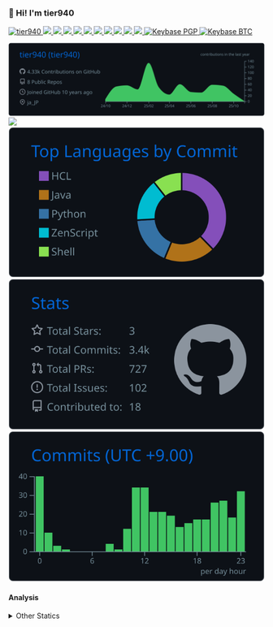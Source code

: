 ### 👋 Hi! I'm tier940

<p align="left"> 
  <a href="https://github.com/tier940/tier940/">
    <img src="https://komarev.com/ghpvc/?username=tier940" alt="tier940" />
  </a>
  <a href="http://twitter.com/tier940">
    <img height="20" src="https://img.shields.io/twitter/follow/tier940?label=Twitter&logo=twitter&style=flat" />
  </a>
  <a href="https://github.com/tier940">
    <img height="20" src="https://img.shields.io/github/followers/tier940?label=follow&logo=github&style=flat" />
  </a>
  <a href="https://www.reddit.com/user/tier940">
    <img height="20" src="https://img.shields.io/reddit/user-karma/combined/tier940?label=Reddit&logo=reddit&style=flat" />
  </a>
  <a href="https://stackoverflow.com/users/17317833/tier940">
    <img height="20" src="https://img.shields.io/stackexchange/stackoverflow/r/17317833?label=StackOverflow&logo=stack-overflow&style=flat" />
  </a>
  <a href="https://zenn.dev/tier940">
    <img height="20" src="https://zenn.badge.nikaera.com/s/tier940/likes" />
  </a>
  <a href="https://zenn.dev/tier940">
    <img height="20" src="https://zenn.badge.nikaera.com/s/tier940/followers" />
  </a>
  <a href="https://zenn.dev/tier940">
    <img height="20" src="https://zenn.badge.nikaera.com/s/tier940/articles" />
  </a>
  <a href="http://qiita.com/tier940">
    <img height="20" src="https://qiita-badge.apiapi.app/s/tier940/posts.svg" />
  </a>
  <a href="http://qiita.com/tier940">
    <img height="20" src="https://qiita-badge.apiapi.app/s/tier940/contributions.svg" />
  </a>
  <a href="https://github.com/tier940/tier940/">
    <img height="20" src="https://github.com/tier940/tier940/actions/workflows/main.yml/badge.svg" />
  </a>
  <a href="https://keybase.io/tier940">
    <img alt="Keybase PGP" src="https://img.shields.io/keybase/pgp/tier940">
  </a>
  <a href="https://keybase.io/tier940">
    <img alt="Keybase BTC" src="https://img.shields.io/keybase/btc/tier940">
  </a>
</p>

[![](https://raw.githubusercontent.com/tier940/tier940/main/profile-summary-card-output/github_dark/0-profile-details.svg)](https://github.com/vn7n24fzkq/github-profile-summary-cards)
[![](https://raw.githubusercontent.com/tier940/tier940/main/profile-summary-card-output/github_dark/1-repos-per-language.svg)](https://github.com/vn7n24fzkq/github-profile-summary-cards) [![](https://raw.githubusercontent.com/tier940/tier940/main/profile-summary-card-output/github_dark/2-most-commit-language.svg)](https://github.com/vn7n24fzkq/github-profile-summary-cards)
[![](https://raw.githubusercontent.com/tier940/tier940/main/profile-summary-card-output/github_dark/3-stats.svg)](https://github.com/vn7n24fzkq/github-profile-summary-cards) [![](https://raw.githubusercontent.com/tier940/tier940/main/profile-summary-card-output/github_dark/4-productive-time.svg)](https://github.com/vn7n24fzkq/github-profile-summary-cards)


#### Analysis
<!-- <img height="150" src="https://github.com/tier940/tier940/blob/master/images/stat.svg" alt="Alternative Text"/> -->

<details>
  <summary>Other Statics</summary>
  <!--START_SECTION:waka-->
![Code Time](http://img.shields.io/badge/Code%20Time-4%2C695%20hrs%2050%20mins-blue)

**🐱 My GitHub Data** 

> 📦 37.0 kB Used in GitHub's Storage 
 > 
> 💼 Opted to Hire
 > 
> 📜 11 Public Repositories 
 > 
> 🔑 6 Private Repositories 
 > 
**I'm an Early 🐤** 

```text
🌞 Morning                3315 commits        ████░░░░░░░░░░░░░░░░░░░░░   16.84 % 
🌆 Daytime                7060 commits        █████████░░░░░░░░░░░░░░░░   35.86 % 
🌃 Evening                7286 commits        █████████░░░░░░░░░░░░░░░░   37.00 % 
🌙 Night                  2029 commits        ███░░░░░░░░░░░░░░░░░░░░░░   10.30 % 
```
📅 **I'm Most Productive on Sunday** 

```text
Monday                   2060 commits        ███░░░░░░░░░░░░░░░░░░░░░░   10.46 % 
Tuesday                  3131 commits        ████░░░░░░░░░░░░░░░░░░░░░   15.90 % 
Wednesday                2543 commits        ███░░░░░░░░░░░░░░░░░░░░░░   12.92 % 
Thursday                 1890 commits        ██░░░░░░░░░░░░░░░░░░░░░░░   09.60 % 
Friday                   2796 commits        ████░░░░░░░░░░░░░░░░░░░░░   14.20 % 
Saturday                 3612 commits        █████░░░░░░░░░░░░░░░░░░░░   18.34 % 
Sunday                   3658 commits        █████░░░░░░░░░░░░░░░░░░░░   18.58 % 
```


📊 **This Week I Spent My Time On** 

```text
🕑︎ Time Zone: Asia/Tokyo

💬 Programming Languages: 
Other                    32 hrs 6 mins       ██████████████████░░░░░░░   72.98 % 
Markdown                 7 hrs 33 mins       ████░░░░░░░░░░░░░░░░░░░░░   17.18 % 
YAML                     1 hr 55 mins        █░░░░░░░░░░░░░░░░░░░░░░░░   04.36 % 
INI                      1 hr 11 mins        █░░░░░░░░░░░░░░░░░░░░░░░░   02.72 % 
Java                     1 hr 5 mins         █░░░░░░░░░░░░░░░░░░░░░░░░   02.47 % 

🔥 Editors: 
Chrome                   34 hrs 4 mins       ███████████████████░░░░░░   77.44 % 
VS Code                  9 hrs 46 mins       ██████░░░░░░░░░░░░░░░░░░░   22.20 % 
IntelliJ IDEA            9 mins              ░░░░░░░░░░░░░░░░░░░░░░░░░   00.35 % 

💻 Operating System: 
Windows                  33 hrs 33 mins      ███████████████████░░░░░░   76.25 % 
Linux                    8 hrs 32 mins       █████░░░░░░░░░░░░░░░░░░░░   19.41 % 
Mac                      1 hr 50 mins        █░░░░░░░░░░░░░░░░░░░░░░░░   04.20 % 
Unknown OS               3 mins              ░░░░░░░░░░░░░░░░░░░░░░░░░   00.14 % 
```

**I Mostly Code in Java** 

```text
Java                     16 repos            █████████████░░░░░░░░░░░░   51.61 % 
ZenScript                3 repos             ██░░░░░░░░░░░░░░░░░░░░░░░   09.68 % 
Shell                    2 repos             ██░░░░░░░░░░░░░░░░░░░░░░░   06.45 % 
Python                   2 repos             ██░░░░░░░░░░░░░░░░░░░░░░░   06.45 % 
HTML                     1 repo              █░░░░░░░░░░░░░░░░░░░░░░░░   03.23 % 
```



**Timeline**

![Lines of Code chart](https://raw.githubusercontent.com/tier940/tier940/main/assets/bar_graph.png)


 Last Updated on 01/11/2024 00:37:50 UTC
<!--END_SECTION:waka-->
</details>
